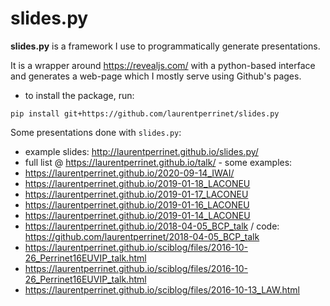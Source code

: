 # slides.py

**slides.py** is a framework I use to programmatically generate presentations.

It is a wrapper around https://revealjs.com/ with a python-based interface and generates a web-page which I mostly serve using Github's pages.

* to install the package, run:
````
pip install git+https://github.com/laurentperrinet/slides.py
````

Some presentations done with ``slides.py``:

* example slides: http://laurentperrinet.github.io/slides.py/
* full list @ https://laurentperrinet.github.io/talk/ - some examples:
 * https://laurentperrinet.github.io/2020-09-14_IWAI/
 * https://laurentperrinet.github.io/2019-01-18_LACONEU
 * https://laurentperrinet.github.io/2019-01-17_LACONEU
 * https://laurentperrinet.github.io/2019-01-16_LACONEU
 * https://laurentperrinet.github.io/2019-01-14_LACONEU
 * https://laurentperrinet.github.io/2018-04-05_BCP_talk  / code: https://github.com/laurentperrinet/2018-04-05_BCP_talk
 * https://laurentperrinet.github.io/sciblog/files/2016-10-26_Perrinet16EUVIP_talk.html
 * https://laurentperrinet.github.io/sciblog/files/2016-10-26_Perrinet16EUVIP_talk.html
 * https://laurentperrinet.github.io/sciblog/files/2016-10-13_LAW.html
